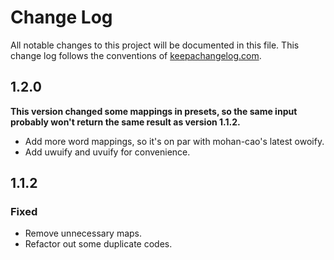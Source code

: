# Change Log
All notable changes to this project will be documented in this file. This change log follows the conventions of [keepachangelog.com](http://keepachangelog.com/).

## 1.2.0
**This version changed some mappings in presets, so the same input probably won't return the same result as version 1.1.2.**

- Add more word mappings, so it's on par with mohan-cao's latest owoify.
- Add uwuify and uvuify for convenience.

## 1.1.2
### Fixed
- Remove unnecessary maps.
- Refactor out some duplicate codes.
